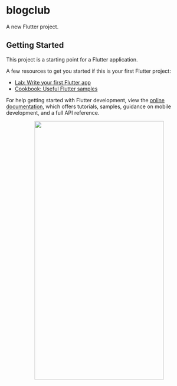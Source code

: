 # blogclub

A new Flutter project.

## Getting Started

This project is a starting point for a Flutter application.

A few resources to get you started if this is your first Flutter project:

- [Lab: Write your first Flutter app](https://docs.flutter.dev/get-started/codelab)
- [Cookbook: Useful Flutter samples](https://docs.flutter.dev/cookbook)

For help getting started with Flutter development, view the
[online documentation](https://docs.flutter.dev/), which offers tutorials,
samples, guidance on mobile development, and a full API reference.
<p align="center" >
<img src="https://github.com/MohaddeseSandoghdar/blogclub/assets/59332788/0d9c0d03-1fca-4a1b-ba0d-a6e7b0dde733" width="350" height="700"/>

</p>
